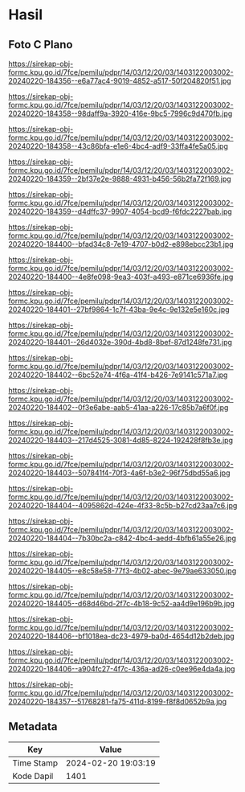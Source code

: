 # Hasil

## Foto C Plano

https://sirekap-obj-formc.kpu.go.id/7fce/pemilu/pdpr/14/03/12/20/03/1403122003002-20240220-184356--e6a77ac4-9019-4852-a517-50f204820f51.jpg

https://sirekap-obj-formc.kpu.go.id/7fce/pemilu/pdpr/14/03/12/20/03/1403122003002-20240220-184358--98daff9a-3920-416e-9bc5-7996c9d470fb.jpg

https://sirekap-obj-formc.kpu.go.id/7fce/pemilu/pdpr/14/03/12/20/03/1403122003002-20240220-184358--43c86bfa-e1e6-4bc4-adf9-33ffa4fe5a05.jpg

https://sirekap-obj-formc.kpu.go.id/7fce/pemilu/pdpr/14/03/12/20/03/1403122003002-20240220-184359--2bf37e2e-9888-4931-b456-56b2fa72f169.jpg

https://sirekap-obj-formc.kpu.go.id/7fce/pemilu/pdpr/14/03/12/20/03/1403122003002-20240220-184359--d4dffc37-9907-4054-bcd9-f6fdc2227bab.jpg

https://sirekap-obj-formc.kpu.go.id/7fce/pemilu/pdpr/14/03/12/20/03/1403122003002-20240220-184400--bfad34c8-7e19-4707-b0d2-e898ebcc23b1.jpg

https://sirekap-obj-formc.kpu.go.id/7fce/pemilu/pdpr/14/03/12/20/03/1403122003002-20240220-184400--4e8fe098-9ea3-403f-a493-e871ce6936fe.jpg

https://sirekap-obj-formc.kpu.go.id/7fce/pemilu/pdpr/14/03/12/20/03/1403122003002-20240220-184401--27bf9864-1c7f-43ba-9e4c-9e132e5e160c.jpg

https://sirekap-obj-formc.kpu.go.id/7fce/pemilu/pdpr/14/03/12/20/03/1403122003002-20240220-184401--26d4032e-390d-4bd8-8bef-87d1248fe731.jpg

https://sirekap-obj-formc.kpu.go.id/7fce/pemilu/pdpr/14/03/12/20/03/1403122003002-20240220-184402--6bc52e74-4f6a-41f4-b426-7e9141c571a7.jpg

https://sirekap-obj-formc.kpu.go.id/7fce/pemilu/pdpr/14/03/12/20/03/1403122003002-20240220-184402--0f3e6abe-aab5-41aa-a226-17c85b7a6f0f.jpg

https://sirekap-obj-formc.kpu.go.id/7fce/pemilu/pdpr/14/03/12/20/03/1403122003002-20240220-184403--217d4525-3081-4d85-8224-192428f8fb3e.jpg

https://sirekap-obj-formc.kpu.go.id/7fce/pemilu/pdpr/14/03/12/20/03/1403122003002-20240220-184403--507841f4-70f3-4a6f-b3e2-96f75dbd55a6.jpg

https://sirekap-obj-formc.kpu.go.id/7fce/pemilu/pdpr/14/03/12/20/03/1403122003002-20240220-184404--4095862d-424e-4f33-8c5b-b27cd23aa7c6.jpg

https://sirekap-obj-formc.kpu.go.id/7fce/pemilu/pdpr/14/03/12/20/03/1403122003002-20240220-184404--7b30bc2a-c842-4bc4-aedd-4bfb61a55e26.jpg

https://sirekap-obj-formc.kpu.go.id/7fce/pemilu/pdpr/14/03/12/20/03/1403122003002-20240220-184405--e8c58e58-77f3-4b02-abec-9e79ae633050.jpg

https://sirekap-obj-formc.kpu.go.id/7fce/pemilu/pdpr/14/03/12/20/03/1403122003002-20240220-184405--d68d46bd-2f7c-4b18-9c52-aa4d9e196b9b.jpg

https://sirekap-obj-formc.kpu.go.id/7fce/pemilu/pdpr/14/03/12/20/03/1403122003002-20240220-184406--bf1018ea-dc23-4979-ba0d-4654d12b2deb.jpg

https://sirekap-obj-formc.kpu.go.id/7fce/pemilu/pdpr/14/03/12/20/03/1403122003002-20240220-184406--a904fc27-4f7c-436a-ad26-c0ee96e4da4a.jpg

https://sirekap-obj-formc.kpu.go.id/7fce/pemilu/pdpr/14/03/12/20/03/1403122003002-20240220-184357--51768281-fa75-411d-8199-f8f8d0652b9a.jpg


## Metadata

| Key        | Value               |
| ---------- | ------------------- |
| Time Stamp | 2024-02-20 19:03:19 |
| Kode Dapil | 1401                |




